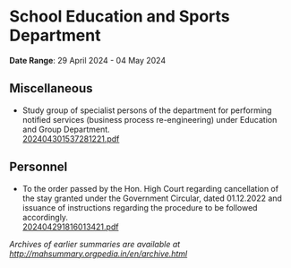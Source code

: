 # School Education and Sports Department

**Date Range**: 29 April 2024 - 04 May 2024


## Miscellaneous
- Study group of specialist persons of the department for performing notified services (business process re-engineering) under Education and Group Department.\
  [202404301537281221.pdf](https://gr.maharashtra.gov.in/Site/Upload/Government%20Resolutions/English/202404301537281221.pdf)

## Personnel
- To the order passed by the  Hon. High Court regarding cancellation of the stay granted under the Government Circular, dated 01.12.2022 and issuance of instructions regarding the procedure to be followed accordingly.\
  [202404291816013421.pdf](https://gr.maharashtra.gov.in/Site/Upload/Government%20Resolutions/English/202404291816013421.pdf)


*Archives of earlier summaries are available at http://mahsummary.orgpedia.in/en/archive.html*